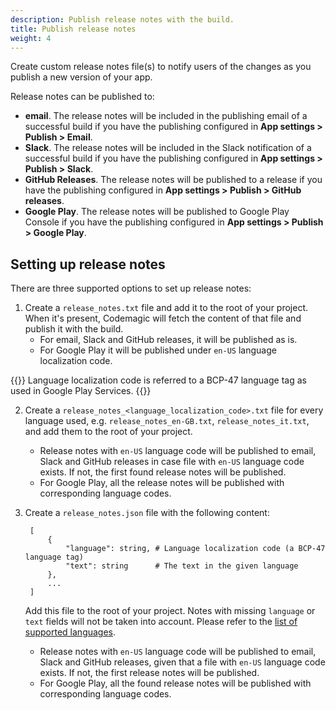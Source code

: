 ```yaml
---
description: Publish release notes with the build.
title: Publish release notes
weight: 4
---
```


Create custom release notes file(s) to notify users of the changes as you publish a new version of your app.

Release notes can be published to:

* **email**. The release notes will be included in the publishing email of a successful build if you have the publishing configured in **App settings > Publish > Email**.
* **Slack**. The release notes will be included in the Slack notification of a successful build if you have the publishing configured in **App settings > Publish > Slack**.
* **GitHub Releases**. The release notes will be published to a release if you have the publishing configured in **App settings > Publish > GitHub releases**.
* **Google Play**. The release notes will be published to Google Play Console if you have the publishing configured in **App settings > Publish > Google Play**.

## Setting up release notes

There are three supported options to set up release notes:

1. Create a `release_notes.txt` file and add it to the root of your project. When it's present, Codemagic will fetch the content of that file and publish it with the build.
    * For email, Slack and GitHub releases, it will be published as is.
    * For Google Play it will be published under `en-US` language localization code.

{{<notebox>}}
Language localization code is referred to a BCP-47 language tag as used in Google Play Services.
{{</notebox>}}

2. Create a `release_notes_<language_localization_code>.txt` file for every language used, e.g. `release_notes_en-GB.txt`, `release_notes_it.txt`, and add them to the root of your project.
    * Release notes with `en-US` language code will be published to email, Slack and GitHub releases in case file with `en-US` language code exists. If not, the first found release notes will be published.
    * For Google Play, all the release notes will be published with corresponding language codes.

3. Create a `release_notes.json` file with the following content:

        [
            {
                "language": string, # Language localization code (a BCP-47 language tag)
                "text": string      # The text in the given language
            },
            ...
        ]

    Add this file to the root of your project. Notes with missing `language` or `text` fields will not be taken into account. Please refer to the [list of supported languages](https://support.google.com/googleplay/android-developer/table/4419860?hl=en).

    * Release notes with `en-US` language code will be published to email, Slack and GitHub releases, given that a file with `en-US` language code exists. If not, the first release notes will be published.
    * For Google Play, all the found release notes will be published with corresponding language codes.
